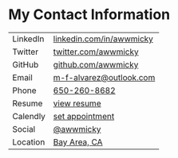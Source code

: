 # My Contact Information

<table>
<tbody>
  <tr>
    <td>LinkedIn</td>
    <td><a 
      target="_blank"
      href="https://linkedin.com/in/awwmicky"
    >linkedin.com/in/awwmicky
    </a></td>
  </tr>
  <tr>
    <td>Twitter</td>
    <td><a 
      target="_blank"
      href="https://twitter.com/awwmicky"
    >twitter.com/awwmicky
    </a></td>
  </tr>
  <tr>
    <td>GitHub</td>
    <td><a 
      target="_blank"
      href="https://github.com/awwmicky"
    >github.com/awwmicky
    </a></td>
  </tr>
  <tr>
    <td>Email</td>
    <td><a 
      target="_self"
      href="mailto:m-f-alvarez@outlook.com"
    >m-f-alvarez@outlook.com
    </a></td>
  </tr>
  <tr>
    <td>Phone</td>
    <td><a 
      target="_self"
      href="https://rebrand.ly/michael-f-alvarez__phone"
    >650-260-8682
    </a></td>
  </tr>
  <tr>
    <td>Resume</td>
    <td><a 
      target="_blank"
      rel="noopener noreferrer"
      href="https://rebrand.ly/michael-f-alvarez__resume"
    >view resume
    </a></td>
  </tr>
  <tr>
    <td>Calendly</td>
    <td><a 
      target="_blank" 
      rel="noopener noreferrer"
      href="https://calendly.com/michael-f-alvarez/meetup"
    >set appointment
    </a></td>
  </tr>
  <tr>
    <td>Social</td>
    <td><a 
      target="_blank" 
      rel="noopener noreferrer"
      href="https://rebrand.ly/michael-f-alvarez__social"
    >@awwmicky
    </a></td>
  </tr>
  <tr>
    <td>Location</td>
    <td><a 
      target="_blank" 
      rel="noopener noreferrer"
      href="https://www.google.com/maps/place/Bay+Area,+CA"
    >Bay Area, CA
    </a></td>
  </tr>
</tbody>
</table>